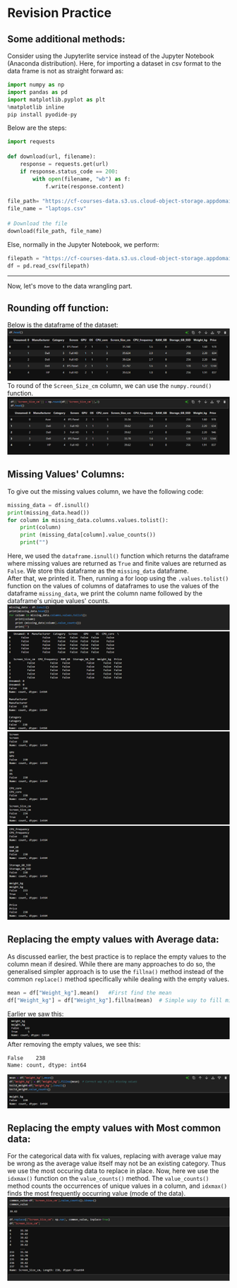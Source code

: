 # Revision Practice 
## Some additional methods:  
Consider using the Jupyterlite service instead of the Jupyter Notebook (Anaconda distribution). Here, for importing a dataset in csv format to the data frame is not as straight forward as:  
```python
import numpy as np
import pandas as pd
import matplotlib.pyplot as plt
%matplotlib inline
pip install pyodide-py
```   
Below are the steps:  
```python
import requests

def download(url, filename):
    response = requests.get(url)
    if response.status_code == 200:
        with open(filename, "wb") as f:
            f.write(response.content)

file_path= "https://cf-courses-data.s3.us.cloud-object-storage.appdomain.cloud/IBMDeveloperSkillsNetwork-DA0101EN-Coursera/laptop_pricing_dataset_mod1.csv"
file_name = "laptops.csv"

# Download the file
download(file_path, file_name)
```  
Else, normally in the Jupyter Notebook, we perform:  
```python
filepath = "https://cf-courses-data.s3.us.cloud-object-storage.appdomain.cloud/IBMDeveloperSkillsNetwork-DA0101EN-Coursera/laptop_pricing_dataset_mod1.csv"
df = pd.read_csv(filepath)
```
<hr>
Now, let's move to the data wrangling part.  

## Rounding off function:
Below is the dataframe of the dataset:  
![Before](image-33.png)  
To round of the `Screen_Size_cm` column, we can use the `numpy.round()` function.  
![After](image-34.png)  

## Missing Values' Columns:  
To give out the missing values column, we have the following code:  
```python
missing_data = df.isnull()
print(missing_data.head())
for column in missing_data.columns.values.tolist():
    print(column)
    print (missing_data[column].value_counts())
    print("")
```  
Here, we used the `dataframe.isnull()` function which returns the dataframe where missing values are returned as `True` and finite values are returned as `False`. We store this dataframe as the `missing_data` dataframe.  
After that, we printed it. Then, running a for loop using the `.values.tolist()` function on the values of columns of dataframes to use the values of the dataframe `missing_data`, we print the column name followed by the dataframe's unique values' counts.  
![code](image-35.png)  
![1](image-36.png)  
![2](image-37.png)  
![3](image-38.png)  

## Replacing the empty values with Average data: 
As discussed earlier, the best practice is to replace the empty values to the column mean if desired. While there are many approaches to do so, the generalised simpler approach is to use the `fillna()` method instead of the common `replace()` method specifically while dealing with the empty values.  
```python
mean = df["Weight_kg"].mean()   #First find the mean
df["Weight_kg"] = df["Weight_kg"].fillna(mean)  # Simple way to fill missing values
```  
Earlier we saw this:  
![Before](image-39.png)
After removing the empty values, we see this:  
```Weight_kg
False    238
Name: count, dtype: int64
```  
![Code](image-40.png)  

## Replacing the empty values with Most common data:  
For the categorical data with fix values, replacing with average value may be wrong as the average value itself may not be an existing category. Thus we use the most occuring data to replace in place. Now, here we use the `idxmax()` function on the `value_counts()` method. The `value_counts()` method counts the occurrences of unique values in a column, and `idxmax()` finds the most frequently occurring value (mode of the data).  
![Code](image-41.png)  

